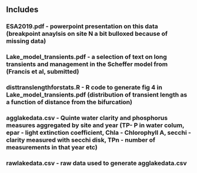 ## Includes 
### ESA2019.pdf - powerpoint presentation on this data (breakpoint anaylsis on site N a bit bulloxed because of missing data)
### Lake_model_transients.pdf - a selection of text on long transients and management in the Scheffer model from (Francis et al, submitted)
### disttranslengthforstats.R - R code to generate fig 4 in Lake_model_transients.pdf (distribution of transient length as a function of distance from the bifurcation)
### agglakedata.csv - Quinte water clarity and phosphorus measures aggregated by site and year (TP- P in water colum, epar - light extinction coefficient, Chla - Chlorophyll A, secchi - clarity measured with secchi disk, TPn - number of measurements in that year etc)
### rawlakedata.csv - raw data used to generate agglakedata.csv
